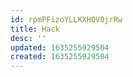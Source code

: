 ```yaml
---
id: rpmPFizoYLLKXHQV0jrRw
title: Hack
desc: ''
updated: 1635255929504
created: 1635255929504
---
```



